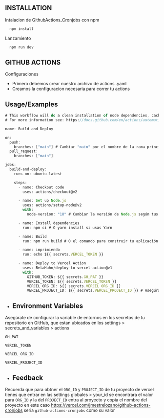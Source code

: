 
## INSTALLATION

Intalacion de GithubActions_Cronjobs con npm

```bash
  npm install
```
    
Lanzamiento

```bash
  npm run dev
```
## GITHUB ACTIONS

Configuraciones


- Primero debemos crear nuestro archivo de actions .yaml
- Creamos la configuracion necesaria para correr tu actions

## Usage/Examples

```javascript
# This workflow will do a clean installation of node dependencies, cache/restore them, build the source code and run tests across different versions of node
# For more information see: https://docs.github.com/en/actions/automating-builds-and-tests/building-and-testing-nodejs

name: Build and Deploy

on:
  push:
    branches: ["main"] # Cambiar "main" por el nombre de la rama principal de tu repositorio (por ejemplo, "master" o "main")
  pull_request:
    branches: ["main"]

jobs:
  build-and-deploy:
    runs-on: ubuntu-latest

    steps:
      - name: Checkout code
        uses: actions/checkout@v2

      - name: Set up Node.js
        uses: actions/setup-node@v2
        with:
          node-version: "18" # Cambiar la versión de Node.js según tus necesidades

      - name: Install dependencies
        run: npm ci # O yarn install si usas Yarn

      - name: Build
        run: npm run build # O el comando para construir tu aplicación

      - name: imprimiendo
        run: echo ${{ secrets.VERCEL_TOKEN }}

      - name: Deploy to Vercel Action
        uses: BetaHuhn/deploy-to-vercel-action@v1
        with:
          GITHUB_TOKEN: ${{ secrets.GH_PAT }}
          VERCEL_TOKEN: ${{ secrets.VERCEL_TOKEN }}
          VERCEL_ORG_ID: ${{ secrets.VERCEL_ORG_ID }}
          VERCEL_PROJECT_ID: ${{ secrets.VERCEL_PROJECT_ID }} # Asegúrate de configurar la variable de entornos en los secretos de tu repositorio en GitHub
```


- ## Environment Variables

Asegúrate de configurar la variable de entornos en los secretos de tu repositorio en GitHub, que estan ubicados en los settings > secrets_and_variables > actions

`GH_PAT`

`VERCEL_TOKEN`

`VERCEL_ORG_ID`

`VERCEL_PROJECT_ID`


- ## Feedback

Recuerda que para obtner el `ORG_ID` y  `PROJECT_ID` de tu proyecto de vercel
tienes que entrar en las settings globales > your_id se encontrara el valor para 
`ORG_ID` y la del `PROJECT_ID` entra al proyecto y copia  el nombre del proyecto en este caso https://vercel.com/jmestrelozano/github-actions-cronjobs seria `github-actions-cronjobs` como su valor

